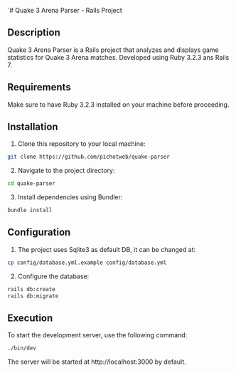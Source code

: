 
`# Quake 3 Arena Parser - Rails Project

## Description
Quake 3 Arena Parser is a Rails project that analyzes and displays game statistics for Quake 3 Arena matches. Developed using Ruby 3.2.3 ans Rails 7.

## Requirements
Make sure to have Ruby 3.2.3 installed on your machine before proceeding.

## Installation
1. Clone this repository to your local machine:
```bash
git clone https://github.com/pichotweb/quake-parser
``` 

2.  Navigate to the project directory:
```bash
cd quake-parser 
```     
3.   Install dependencies using Bundler:
```bash
bundle install 
```



## Configuration

1.  The project uses Sqlite3 as default DB, it can be changed at:
    
```bash
cp config/database.yml.example config/database.yml
```
2.   Configure the database:

```bash
rails db:create
rails db:migrate
```

## Execution

To start the development server, use the following command:

```bash
./bin/dev
```

The server will be started at http://localhost:3000 by default.
